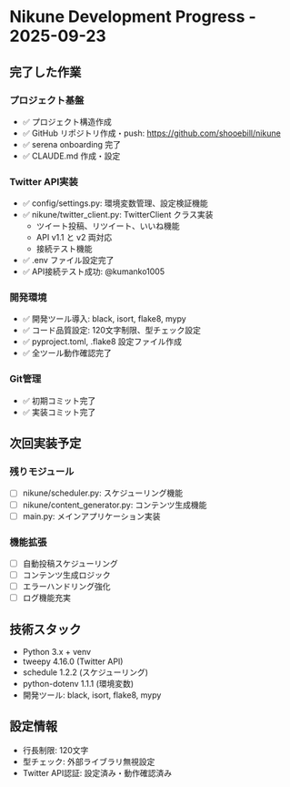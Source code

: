 # Nikune Development Progress - 2025-09-23

## 完了した作業

### プロジェクト基盤
- ✅ プロジェクト構造作成
- ✅ GitHub リポジトリ作成・push: https://github.com/shooebill/nikune
- ✅ serena onboarding 完了
- ✅ CLAUDE.md 作成・設定

### Twitter API実装
- ✅ config/settings.py: 環境変数管理、設定検証機能
- ✅ nikune/twitter_client.py: TwitterClient クラス実装
  - ツイート投稿、リツイート、いいね機能
  - API v1.1 と v2 両対応
  - 接続テスト機能
- ✅ .env ファイル設定完了
- ✅ API接続テスト成功: @kumanko1005

### 開発環境
- ✅ 開発ツール導入: black, isort, flake8, mypy
- ✅ コード品質設定: 120文字制限、型チェック設定
- ✅ pyproject.toml, .flake8 設定ファイル作成
- ✅ 全ツール動作確認完了

### Git管理
- ✅ 初期コミット完了
- ✅ 実装コミット完了

## 次回実装予定

### 残りモジュール
- [ ] nikune/scheduler.py: スケジューリング機能
- [ ] nikune/content_generator.py: コンテンツ生成機能  
- [ ] main.py: メインアプリケーション実装

### 機能拡張
- [ ] 自動投稿スケジューリング
- [ ] コンテンツ生成ロジック
- [ ] エラーハンドリング強化
- [ ] ログ機能充実

## 技術スタック
- Python 3.x + venv
- tweepy 4.16.0 (Twitter API)
- schedule 1.2.2 (スケジューリング)
- python-dotenv 1.1.1 (環境変数)
- 開発ツール: black, isort, flake8, mypy

## 設定情報
- 行長制限: 120文字
- 型チェック: 外部ライブラリ無視設定
- Twitter API認証: 設定済み・動作確認済み